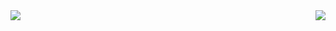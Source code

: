 <a href="https://github-readme-stats.vercel.app/api?username=nka21&theme=github_dark_dimmed&show_icons=true&count_private=true">
    <img align="left" src="https://github-readme-stats.vercel.app/api?username=nka21&theme=github_dark_dimmed&show_icons=true&count_private=true" />
</a>
<a href="https://github-readme-stats.vercel.app/api/top-langs/?username=nka21&layout=compact&theme=github_dark_dimmed">
    <img align="right" src="https://github-readme-stats.vercel.app/api/top-langs/?username=nka21&layout=compact&theme=github_dark_dimmed" />
</a>